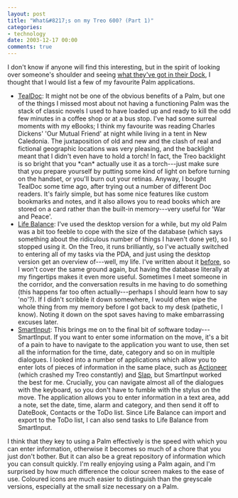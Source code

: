 ```yaml
---
layout: post
title: "What&#8217;s on my Treo 600? (Part 1)"
categories:
- technology
date: 2003-12-17 00:00
comments: true
---
```


<p>I don't know if anyone will find this interesting, but in the spirit of looking over someone's shoulder and seeing <a href="http://www.macdevcenter.com/pub/a/mac/2003/09/30/dock.html" title="MacDevCenter article -- What's on Your Dock?">what they've got in their Dock</a>, I thought that I would list a few of my favourite Palm applications.</p>

<ul>
<li><a href="http://www.tealpoint.com/softdoc.htm">TealDoc</a>: It might not be one of the obvious benefits of a Palm, but one of the things I missed most about not having a functioning Palm was the stack of classic novels I used to have loaded up and ready to kill the odd few minutes in a coffee shop or at a bus stop. I've had some surreal moments with my eBooks; I think my favourite was reading Charles Dickens' 'Our Mutual Friend' at night while living in a tent in New Caledonia. The juxtaposition of old and new and the clash of real and fictional geographic locations was very pleasing, and the backlight meant that I didn't even have to hold a torch! In fact, the Treo backlight is so bright that you *can* actually use it as a torch---just make sure that you prepare yourself by putting some kind of light on before turning on the handset, or you'll burn out your retinas. Anyway, I bought TealDoc some time ago, after trying out a number of different Doc readers. It's fairly simple, but has some nice features like custom bookmarks and notes, and it also allows you to read books which are stored on a card rather than the built-in memory---very useful for 'War and Peace'.</li>
<li><a href="http://www.llamagraphics.com/LB/LifeBalanceTop.html" title="Llamagraphics website">Life Balance</a>: I've used the desktop version for a while, but my old Palm was a bit too feeble to cope with the size of the database (which says something about the ridiculous number of things I haven't done yet), so I stopped using it. On the Treo, it runs brilliantly, so I've actually switched to entering all of my tasks via the PDA, and just using the desktop version get an overview of---well, my life. I've written about it <a href="http://www.rousette.org.uk/mt-static/blog/archives/000478.html" title="My review of Life Balance">before</a>, so I won't cover the same ground again, but having the database literally at my fingertips makes it even more useful. Sometimes I meet someone in the corridor, and the conversation results in me having to do something (this happens far too often actually---perhaps I should learn how to say 'no'?). If I didn't scribble it down somewhere, I would often wipe the whole thing from my memory before I got back to my desk (pathetic, I know). Noting it down on the spot saves having to make embarrassing excuses later.</li>
<li><a href="http://www.smart-palm.com/smartinput/index.htm" title="Smart Software website">SmartInput</a>: This brings me on to the final bit of software today---SmartInput. If you want to enter some information on the move, it's a bit of a pain to have to navigate to the application you want to use, then set all the information for the time, date, category and so on in multiple dialogues. I looked into a number of applications which allow you to enter lots of pieces of information in the same place, such as <a href="http://www.actioneer.com/welcome2/products/index.shtml">Actioneer</a> (which crashed my Treo constantly) and <a href="http://www.handshigh.com/html/slap.html" title="HandsHigh Software">Slap</a>, but SmartInput worked the best for me. Crucially, you can navigate almost all of the dialogues with the keyboard, so you don't have to fumble with the stylus on the move. The application allows you to enter information in a text area, add a note, set the date, time, alarm and category, and then send it off to DateBook, Contacts or the ToDo list. Since Life Balance can import and export to the ToDo list, I can also send tasks to Life Balance from SmartInput.</li>
</ul>

<p>I think that they key to using a Palm effectively is the speed with which you can enter information, otherwise it becomes so much of a chore that you just don't bother. But it can also be a great repository of information which you can consult quickly. I'm really enjoying using a Palm again, and I'm surprised by how much difference the colour screen makes to the ease of use. Coloured icons are much easier to distinguish than the greyscale versions, especially at the small size necessary on a Palm.</p>
